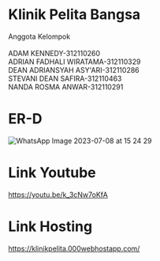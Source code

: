 # Klinik Pelita Bangsa
Anggota Kelompok<br><br>
ADAM KENNEDY-312110260<br>
ADRIAN FADHALI WIRATAMA-312110329<br>
DEAN ADRIANSYAH ASY'ARI-312110286<br>
STEVANI DEAN SAFIRA-312110463<br>
NANDA ROSMA ANWAR-312110291<br>
# ER-D
![WhatsApp Image 2023-07-08 at 15 24 29](https://github.com/adamkennedy123/LabUas/assets/92745982/09fabc13-c4f5-485e-ac42-5dcb145e2d70)
# Link Youtube
https://youtu.be/k_3cNw7oKfA
# Link Hosting
https://klinikpelita.000webhostapp.com/
